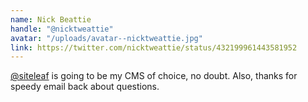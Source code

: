 ```yaml
---
name: Nick Beattie
handle: "@nicktweattie"
avatar: "/uploads/avatar--nicktweattie.jpg"
link: https://twitter.com/nicktweattie/status/432199961443581952
---
```


[@siteleaf](https://twitter.com/siteleaf) is going to be my CMS of choice, no doubt. Also, thanks for speedy email back about questions.
